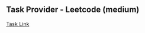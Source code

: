 ## Task Provider - Leetcode (medium)

[Task Link](https://leetcode.com/problems/insert-delete-getrandom-o1/?envType=study-plan-v2&envId=top-interview-150)
